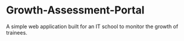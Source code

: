 # Growth-Assessment-Portal
A simple web application built for an IT school to monitor the growth of trainees. 
